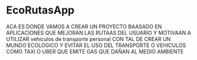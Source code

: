 # EcoRutasApp
ACA ES DONDE VAMOS A CREAR UN PROYECTO BAASADO EN APLICACIONES QUE MEJORAN LAS RUTAAS DEL USUARIO Y MOTIVAAN A UTILIZAR  vehículos de transporte personal CON TAL DE CREAR UN MUNDO ECOLOGICO Y EVITAR EL USO DEL TRANSPORTE O VEHICULOS COMO TAXI O UBER QUE EMITE GAS QUE DAÑAN AL MEDIO AMBIENTE
